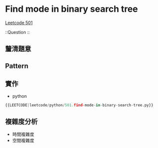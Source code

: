 # Find mode in binary search tree

[Leetcode 501](https://leetcode.com/problems/find-mode-in-binary-search-tree/description/)

::Question
::

## 釐清題意

## Pattern

## 實作

- python

```python
{{LEETCODE|leetcode/python/501.find-mode-in-binary-search-tree.py}}
```

## 複雜度分析

- 時間複雜度
- 空間複雜度
